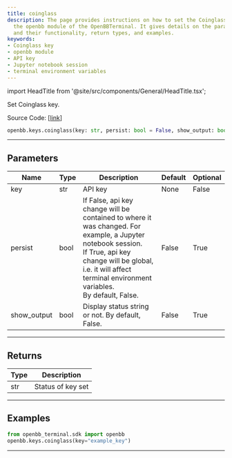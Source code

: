 ```yaml
---
title: coinglass
description: The page provides instructions on how to set the Coinglass key using
  the openbb module of the OpenBBTerminal. It gives details on the parameters used
  and their functionality, return types, and examples.
keywords:
- Coinglass key
- openbb module
- API key
- Jupyter notebook session
- terminal environment variables
---
```


import HeadTitle from '@site/src/components/General/HeadTitle.tsx';

<HeadTitle title="keys.coinglass - Reference | OpenBB SDK Docs" />

Set Coinglass key.

Source Code: [[link](https://github.com/OpenBB-finance/OpenBB/tree/main/openbb_terminal/keys_model.py#L1853)]

```python
openbb.keys.coinglass(key: str, persist: bool = False, show_output: bool = False)
```

---

## Parameters

| Name | Type | Description | Default | Optional |
| ---- | ---- | ----------- | ------- | -------- |
| key | str | API key | None | False |
| persist | bool | If False, api key change will be contained to where it was changed. For example, a Jupyter notebook session.<br/>If True, api key change will be global, i.e. it will affect terminal environment variables.<br/>By default, False. | False | True |
| show_output | bool | Display status string or not. By default, False. | False | True |


---

## Returns

| Type | Description |
| ---- | ----------- |
| str | Status of key set |
---

## Examples

```python
from openbb_terminal.sdk import openbb
openbb.keys.coinglass(key="example_key")
```

---
